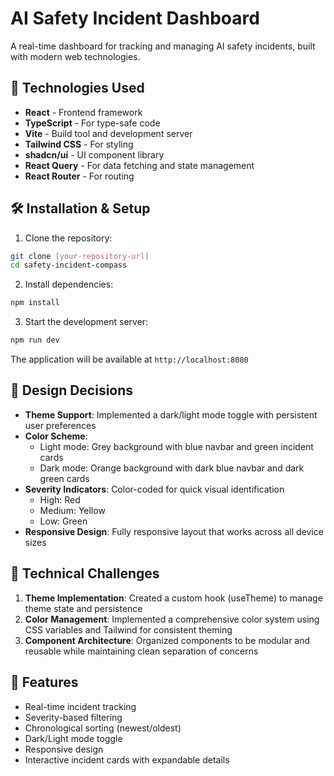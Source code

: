 
# AI Safety Incident Dashboard

A real-time dashboard for tracking and managing AI safety incidents, built with modern web technologies.

## 🚀 Technologies Used

- **React** - Frontend framework
- **TypeScript** - For type-safe code
- **Vite** - Build tool and development server
- **Tailwind CSS** - For styling
- **shadcn/ui** - UI component library
- **React Query** - For data fetching and state management
- **React Router** - For routing

## 🛠️ Installation & Setup

1. Clone the repository:
```bash
git clone [your-repository-url]
cd safety-incident-compass
```

2. Install dependencies:
```bash
npm install
```

3. Start the development server:
```bash
npm run dev
```

The application will be available at `http://localhost:8080`

## 🎨 Design Decisions

- **Theme Support**: Implemented a dark/light mode toggle with persistent user preferences
- **Color Scheme**:
  - Light mode: Grey background with blue navbar and green incident cards
  - Dark mode: Orange background with dark blue navbar and dark green cards
- **Severity Indicators**: Color-coded for quick visual identification
  - High: Red
  - Medium: Yellow
  - Low: Green
- **Responsive Design**: Fully responsive layout that works across all device sizes

## 🔧 Technical Challenges

1. **Theme Implementation**: Created a custom hook (useTheme) to manage theme state and persistence
2. **Color Management**: Implemented a comprehensive color system using CSS variables and Tailwind for consistent theming
3. **Component Architecture**: Organized components to be modular and reusable while maintaining clean separation of concerns

## 🌟 Features

- Real-time incident tracking
- Severity-based filtering
- Chronological sorting (newest/oldest)
- Dark/Light mode toggle
- Responsive design
- Interactive incident cards with expandable details



